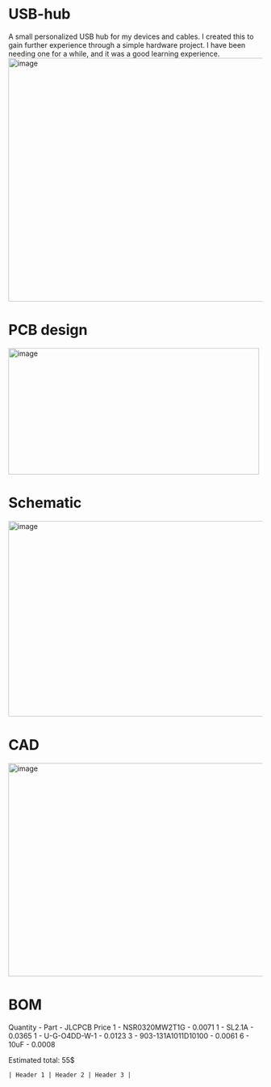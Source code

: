 # USB-hub
A small personalized USB hub for my devices and cables. I created this to gain further experience through a simple hardware project. I have been needing one for a while, and it was a good learning experience.
<img width="886" height="482" alt="image" src="https://github.com/user-attachments/assets/4d83eb4c-9940-4a85-87ee-13a85d18e4e7" />


# PCB design 
<img width="497" height="250" alt="image" src="https://github.com/user-attachments/assets/adef9169-9c3a-4034-b82e-19a109577252" />


# Schematic
<img width="547" height="387" alt="image" src="https://github.com/user-attachments/assets/baf75e8f-1f99-45c3-815f-00f258c171e3" />


# CAD
<img width="832" height="422" alt="image" src="https://github.com/user-attachments/assets/2c63c9f1-fdb7-42fd-9513-733a637f70f9" />


# BOM
Quantity - Part -	JLCPCB Price
1	- NSR0320MW2T1G -	0.0071
1 -	SL2.1A - 0.0365
1	- U-G-O4DD-W-1 - 0.0123
3 -	903-131A1011D10100 - 0.0061
6 - 10uF - 0.0008

Estimated total: 55$

    | Header 1 | Header 2 | Header 3 |
